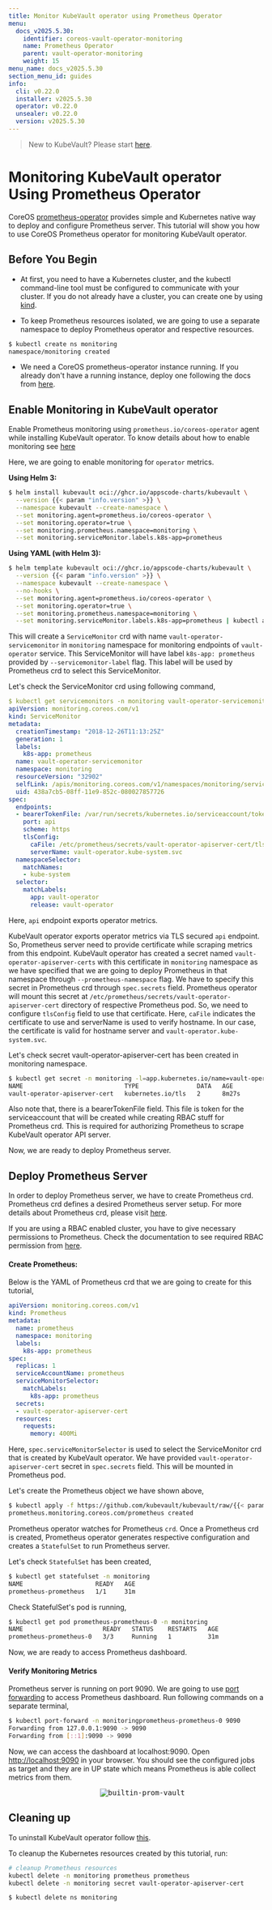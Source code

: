```yaml
---
title: Monitor KubeVault operator using Prometheus Operator
menu:
  docs_v2025.5.30:
    identifier: coreos-vault-operator-monitoring
    name: Prometheus Operator
    parent: vault-operator-monitoring
    weight: 15
menu_name: docs_v2025.5.30
section_menu_id: guides
info:
  cli: v0.22.0
  installer: v2025.5.30
  operator: v0.22.0
  unsealer: v0.22.0
  version: v2025.5.30
---
```


> New to KubeVault? Please start [here](/docs/v2025.5.30/concepts/README).

# Monitoring KubeVault operator Using Prometheus Operator

CoreOS [prometheus-operator](https://github.com/coreos/prometheus-operator) provides simple and Kubernetes native way to deploy and configure Prometheus server. This tutorial will show you how to use CoreOS Prometheus operator for monitoring KubeVault operator.

## Before You Begin

- At first, you need to have a Kubernetes cluster, and the kubectl command-line tool must be configured to communicate with your cluster. If you do not already have a cluster, you can create one by using [kind](https://kind.sigs.k8s.io/docs/user/quick-start/).

- To keep Prometheus resources isolated, we are going to use a separate namespace to deploy Prometheus operator and respective resources.

```bash
$ kubectl create ns monitoring
namespace/monitoring created
```

- We need a CoreOS prometheus-operator instance running. If you already don't have a running instance, deploy one following the docs from [here](https://github.com/appscode/third-party-tools/blob/master/monitoring/prometheus/coreos-operator/README.md).

## Enable Monitoring in KubeVault operator

Enable Prometheus monitoring using `prometheus.io/coreos-operator` agent while installing KubeVault operator. To know details about how to enable monitoring see [here](/docs/v2025.5.30/guides/monitoring/overview#how-to-enable-monitoring)

Here, we are going to enable monitoring for `operator` metrics.

**Using Helm 3:**

```bash
$ helm install kubevault oci://ghcr.io/appscode-charts/kubevault \
  --version {{< param "info.version" >}} \
  --namespace kubevault --create-namespace \
  --set monitoring.agent=prometheus.io/coreos-operator \
  --set monitoring.operator=true \
  --set monitoring.prometheus.namespace=monitoring \
  --set monitoring.serviceMonitor.labels.k8s-app=prometheus
```

**Using YAML (with Helm 3):**

```bash
$ helm template kubevault oci://ghcr.io/appscode-charts/kubevault \
  --version {{< param "info.version" >}} \
  --namespace kubevault --create-namespace \
  --no-hooks \
  --set monitoring.agent=prometheus.io/coreos-operator \
  --set monitoring.operator=true \
  --set monitoring.prometheus.namespace=monitoring \
  --set monitoring.serviceMonitor.labels.k8s-app=prometheus | kubectl apply -f -
```

This will create a `ServiceMonitor` crd with name `vault-operator-servicemonitor` in `monitoring` namespace for monitoring endpoints of `vault-operator` service. This ServiceMonitor will have label `k8s-app: prometheus` provided by `--servicemonitor-label` flag. This label will be used by Prometheus crd to select this ServiceMonitor.

Let's check the ServiceMonitor crd using following command,

```yaml
$ kubectl get servicemonitors -n monitoring vault-operator-servicemonitor -o yaml
apiVersion: monitoring.coreos.com/v1
kind: ServiceMonitor
metadata:
  creationTimestamp: "2018-12-26T11:13:25Z"
  generation: 1
  labels:
    k8s-app: prometheus
  name: vault-operator-servicemonitor
  namespace: monitoring
  resourceVersion: "32902"
  selfLink: /apis/monitoring.coreos.com/v1/namespaces/monitoring/servicemonitors/vault-operator-servicemonitor
  uid: 438a7cb5-08ff-11e9-852c-080027857726
spec:
  endpoints:
  - bearerTokenFile: /var/run/secrets/kubernetes.io/serviceaccount/token
    port: api
    scheme: https
    tlsConfig:
      caFile: /etc/prometheus/secrets/vault-operator-apiserver-cert/tls.crt
      serverName: vault-operator.kube-system.svc
  namespaceSelector:
    matchNames:
    - kube-system
  selector:
    matchLabels:
      app: vault-operator
      release: vault-operator
```

Here, `api` endpoint exports operator metrics.

KubeVault operator exports operator metrics via TLS secured `api` endpoint. So, Prometheus server need to provide certificate while scraping metrics from this endpoint. KubeVault operator has created a secret named `vault-operator-apiserver-certs` with this certificate in `monitoring` namespace as we have specified that we are going to deploy Prometheus in that namespace through `--prometheus-namespace` flag. We have to specify this secret in Prometheus crd through `spec.secrets` field. Prometheus operator will mount this secret at `/etc/prometheus/secrets/vault-operator-apiserver-cert` directory of respective Prometheus pod. So, we need to configure `tlsConfig` field to use that certificate. Here, `caFile` indicates the certificate to use and serverName is used to verify hostname. In our case, the certificate is valid for hostname server and `vault-operator.kube-system.svc`.

Let's check secret vault-operator-apiserver-cert has been created in monitoring namespace.

```bash
$ kubectl get secret -n monitoring -l=app.kubernetes.io/name=vault-operator
NAME                            TYPE                DATA   AGE
vault-operator-apiserver-cert   kubernetes.io/tls   2      8m27s
```

Also note that, there is a bearerTokenFile field. This file is token for the serviceaccount that will be created while creating RBAC stuff for Prometheus crd. This is required for authorizing Prometheus to scrape KubeVault operator API server.

Now, we are ready to deploy Prometheus server.

## Deploy Prometheus Server

In order to deploy Prometheus server, we have to create Prometheus crd. Prometheus crd defines a desired Prometheus server setup. For more details about Prometheus crd, please visit [here](https://github.com/coreos/prometheus-operator/blob/master/Documentation/design.md#prometheus).

If you are using a RBAC enabled cluster, you have to give necessary permissions to Prometheus. Check the documentation to see required RBAC permission from [here](https://github.com/appscode/third-party-tools/blob/master/monitoring/prometheus/coreos-operator/README.md#deploy-prometheus-server).

#### Create Prometheus:

Below is the YAML of Prometheus crd that we are going to create for this tutorial,

```yaml
apiVersion: monitoring.coreos.com/v1
kind: Prometheus
metadata:
  name: prometheus
  namespace: monitoring
  labels:
    k8s-app: prometheus
spec:
  replicas: 1
  serviceAccountName: prometheus
  serviceMonitorSelector:
    matchLabels:
      k8s-app: prometheus
  secrets:
  - vault-operator-apiserver-cert
  resources:
    requests:
      memory: 400Mi
```

Here, `spec.serviceMonitorSelector` is used to select the ServiceMonitor crd that is created by KubeVault operator. We have provided `vault-operator-apiserver-cert` secret in `spec.secrets` field. This will be mounted in Prometheus pod.

Let's create the Prometheus object we have shown above,

```bash
$ kubectl apply -f https://github.com/kubevault/kubevault/raw/{{< param "info.version" >}}/docs/examples/monitoring/vault-operator/prom-coreos-crd.yaml
prometheus.monitoring.coreos.com/prometheus created
```

Prometheus operator watches for Prometheus `crd`. Once a Prometheus crd is created, Prometheus operator generates respective configuration and creates a `StatefulSet` to run Prometheus server.

Let's check `StatefulSet` has been created,

```bash
$ kubectl get statefulset -n monitoring
NAME                    READY   AGE
prometheus-prometheus   1/1     31m
```

Check StatefulSet's pod is running,

```bash
$ kubectl get pod prometheus-prometheus-0 -n monitoring
NAME                      READY   STATUS    RESTARTS   AGE
prometheus-prometheus-0   3/3     Running   1          31m
```

Now, we are ready to access Prometheus dashboard.

#### Verify Monitoring Metrics

Prometheus server is running on port 9090. We are going to use [port forwarding](https://kubernetes.io/docs/tasks/access-application-cluster/port-forward-access-application-cluster/) to access Prometheus dashboard. Run following commands on a separate terminal,

```bash
$ kubectl port-forward -n monitoringprometheus-prometheus-0 9090
Forwarding from 127.0.0.1:9090 -> 9090
Forwarding from [::1]:9090 -> 9090
```

Now, we can access the dashboard at localhost:9090. Open [http://localhost:9090](http://localhost:9090) in your browser. You should see the configured jobs as target and they are in UP state which means Prometheus is able collect metrics from them.

<p align="center">
  <kbd>
    <img alt="builtin-prom-vault"  src="/docs/v2025.5.30/images/monitoring/vault-operator-coreos.png">
  </kbd>
</p>

## Cleaning up

To uninstall KubeVault operator follow [this](https://github.com/kubevault/kubevault/blob/master/docs/setup/operator/uninstall.md#uninstall-vault-operator).

To cleanup the Kubernetes resources created by this tutorial, run:

```bash
# cleanup Prometheus resources
kubectl delete -n monitoring prometheus prometheus
kubectl delete -n monitoring secret vault-operator-apiserver-cert

$ kubectl delete ns monitoring
```